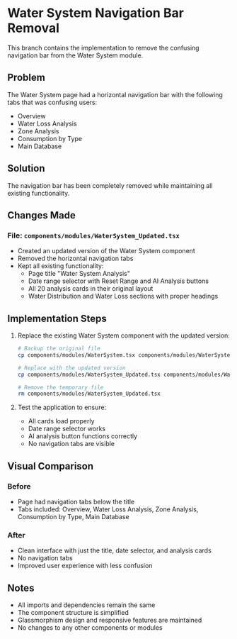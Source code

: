 # Water System Navigation Bar Removal

This branch contains the implementation to remove the confusing navigation bar from the Water System module.

## Problem
The Water System page had a horizontal navigation bar with the following tabs that was confusing users:
- Overview
- Water Loss Analysis
- Zone Analysis
- Consumption by Type
- Main Database

## Solution
The navigation bar has been completely removed while maintaining all existing functionality.

## Changes Made

### File: `components/modules/WaterSystem_Updated.tsx`
- Created an updated version of the Water System component
- Removed the horizontal navigation tabs
- Kept all existing functionality:
  - Page title "Water System Analysis"
  - Date range selector with Reset Range and AI Analysis buttons
  - All 20 analysis cards in their original layout
  - Water Distribution and Water Loss sections with proper headings

## Implementation Steps

1. Replace the existing Water System component with the updated version:
   ```bash
   # Backup the original file
   cp components/modules/WaterSystem.tsx components/modules/WaterSystem_backup.tsx
   
   # Replace with the updated version
   cp components/modules/WaterSystem_Updated.tsx components/modules/WaterSystem.tsx
   
   # Remove the temporary file
   rm components/modules/WaterSystem_Updated.tsx
   ```

2. Test the application to ensure:
   - All cards load properly
   - Date range selector works
   - AI analysis button functions correctly
   - No navigation tabs are visible

## Visual Comparison

### Before
- Page had navigation tabs below the title
- Tabs included: Overview, Water Loss Analysis, Zone Analysis, Consumption by Type, Main Database

### After
- Clean interface with just the title, date selector, and analysis cards
- No navigation tabs
- Improved user experience with less confusion

## Notes
- All imports and dependencies remain the same
- The component structure is simplified
- Glassmorphism design and responsive features are maintained
- No changes to any other components or modules
